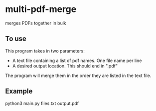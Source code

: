 # multi-pdf-merge
merges PDFs together in bulk

## To use
This program takes in two parameters:
- A text file containing a list of pdf names. One file name per line
- A desired output location. This should end in ".pdf"

The program will merge them in the order they are listed in the text file.

## Example
python3 main.py files.txt output.pdf
